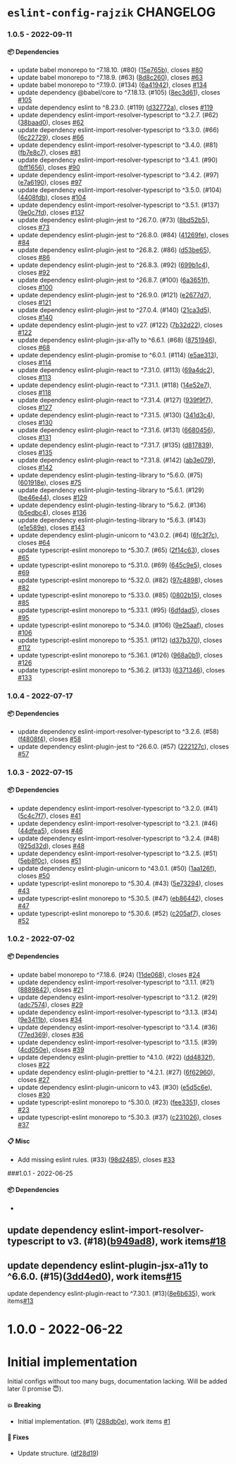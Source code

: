 # `eslint-config-rajzik` CHANGELOG

<!-- MONODEPLOY:BELOW -->

### 1.0.5 - 2022-09-11

#### 📦 Dependencies

- update babel monorepo to ^7.18.10. (#80) ([15e765b](https://github.com/rajzik/configs/commit/15e765b969b502dbb0c10a81e8198a058ce3bd22)), closes [#80](https://github.com/rajzik/configs/issues/80)
- update babel monorepo to ^7.18.9. (#63) ([8d8c260](https://github.com/rajzik/configs/commit/8d8c260345b19eba9aae2fa7233152ab11131f86)), closes [#63](https://github.com/rajzik/configs/issues/63)
- update babel monorepo to ^7.19.0. (#134) ([6a41942](https://github.com/rajzik/configs/commit/6a41942ba6739ad2682c0fd2858b5f2e7dc6722d)), closes [#134](https://github.com/rajzik/configs/issues/134)
- update dependency @babel/core to ^7.18.13. (#105) ([8ec3d61](https://github.com/rajzik/configs/commit/8ec3d61665e5d6d9212d8e25a9aa6cb736d419be)), closes [#105](https://github.com/rajzik/configs/issues/105)
- update dependency eslint to ^8.23.0. (#119) ([d32772a](https://github.com/rajzik/configs/commit/d32772a80be0a5dd8c0616be4d5255e5abc03ceb)), closes [#119](https://github.com/rajzik/configs/issues/119)
- update dependency eslint-import-resolver-typescript to ^3.2.7. (#62) ([38baad0](https://github.com/rajzik/configs/commit/38baad049637082301291aa5edee1bef742c10ab)), closes [#62](https://github.com/rajzik/configs/issues/62)
- update dependency eslint-import-resolver-typescript to ^3.3.0. (#66) ([6c22729](https://github.com/rajzik/configs/commit/6c22729e758c3cf22f9afd5573c2e4e3d440c7d6)), closes [#66](https://github.com/rajzik/configs/issues/66)
- update dependency eslint-import-resolver-typescript to ^3.4.0. (#81) ([fb7e8c7](https://github.com/rajzik/configs/commit/fb7e8c7475ec51c48d8b55f5906b007413aff8af)), closes [#81](https://github.com/rajzik/configs/issues/81)
- update dependency eslint-import-resolver-typescript to ^3.4.1. (#90) ([bff1656](https://github.com/rajzik/configs/commit/bff1656328a74f12bce2980793f84a2a91411911)), closes [#90](https://github.com/rajzik/configs/issues/90)
- update dependency eslint-import-resolver-typescript to ^3.4.2. (#97) ([e7a6190](https://github.com/rajzik/configs/commit/e7a61903c5a52f51e173ea52daf3083cef4108fb)), closes [#97](https://github.com/rajzik/configs/issues/97)
- update dependency eslint-import-resolver-typescript to ^3.5.0. (#104) ([4408fdb](https://github.com/rajzik/configs/commit/4408fdb6b2d8fcbbfcbdcad3450a6d44dcc25964)), closes [#104](https://github.com/rajzik/configs/issues/104)
- update dependency eslint-import-resolver-typescript to ^3.5.1. (#137) ([9e0c7fd](https://github.com/rajzik/configs/commit/9e0c7fdbcbb23ce890eb1d5545b09a841d140c12)), closes [#137](https://github.com/rajzik/configs/issues/137)
- update dependency eslint-plugin-jest to ^26.7.0. (#73) ([8bd52b5](https://github.com/rajzik/configs/commit/8bd52b5bdf3ccd227d4a6f8d508093153bb97f39)), closes [#73](https://github.com/rajzik/configs/issues/73)
- update dependency eslint-plugin-jest to ^26.8.0. (#84) ([41269fe](https://github.com/rajzik/configs/commit/41269feba3030987cbb4c104efb845c57d929aef)), closes [#84](https://github.com/rajzik/configs/issues/84)
- update dependency eslint-plugin-jest to ^26.8.2. (#86) ([d53be65](https://github.com/rajzik/configs/commit/d53be65f5414bb1a3b7666c5b6f393e59b0628b4)), closes [#86](https://github.com/rajzik/configs/issues/86)
- update dependency eslint-plugin-jest to ^26.8.3. (#92) ([699b1c4](https://github.com/rajzik/configs/commit/699b1c4b76352782306c52dcc27ba22f87eafbbf)), closes [#92](https://github.com/rajzik/configs/issues/92)
- update dependency eslint-plugin-jest to ^26.8.7. (#100) ([6a3651f](https://github.com/rajzik/configs/commit/6a3651f718cb4ca6288650e5f7bbdd00baa5525e)), closes [#100](https://github.com/rajzik/configs/issues/100)
- update dependency eslint-plugin-jest to ^26.9.0. (#121) ([e2677d7](https://github.com/rajzik/configs/commit/e2677d77f633834878078b592471c42a3854afb2)), closes [#121](https://github.com/rajzik/configs/issues/121)
- update dependency eslint-plugin-jest to ^27.0.4. (#140) ([21ca3d5](https://github.com/rajzik/configs/commit/21ca3d51207c8e85e4bd698a9f537839ad0958ef)), closes [#140](https://github.com/rajzik/configs/issues/140)
- update dependency eslint-plugin-jest to v27. (#122) ([7b32d22](https://github.com/rajzik/configs/commit/7b32d22d178e2e5f7388f3b237dec12d79594c63)), closes [#122](https://github.com/rajzik/configs/issues/122)
- update dependency eslint-plugin-jsx-a11y to ^6.6.1. (#68) ([8751946](https://github.com/rajzik/configs/commit/87519467b28b5778b56c3eb18fb712e885466072)), closes [#68](https://github.com/rajzik/configs/issues/68)
- update dependency eslint-plugin-promise to ^6.0.1. (#114) ([e5ae313](https://github.com/rajzik/configs/commit/e5ae3138120b591afda0357a11a0bb477a9ae1c5)), closes [#114](https://github.com/rajzik/configs/issues/114)
- update dependency eslint-plugin-react to ^7.31.0. (#113) ([69a4dc2](https://github.com/rajzik/configs/commit/69a4dc2f14e3a12295c9e532a97cc4348b941f5c)), closes [#113](https://github.com/rajzik/configs/issues/113)
- update dependency eslint-plugin-react to ^7.31.1. (#118) ([14e52e7](https://github.com/rajzik/configs/commit/14e52e72c38958b2ec0f82f00c36c3b6612cb9ce)), closes [#118](https://github.com/rajzik/configs/issues/118)
- update dependency eslint-plugin-react to ^7.31.4. (#127) ([939f9f7](https://github.com/rajzik/configs/commit/939f9f71b56a905a97065756a880f963732939cc)), closes [#127](https://github.com/rajzik/configs/issues/127)
- update dependency eslint-plugin-react to ^7.31.5. (#130) ([341d3c4](https://github.com/rajzik/configs/commit/341d3c4fd3199633eba003cf1afb9c78a782f47b)), closes [#130](https://github.com/rajzik/configs/issues/130)
- update dependency eslint-plugin-react to ^7.31.6. (#131) ([6680456](https://github.com/rajzik/configs/commit/6680456f188f3720efd700b49b53e3f7c5649b27)), closes [#131](https://github.com/rajzik/configs/issues/131)
- update dependency eslint-plugin-react to ^7.31.7. (#135) ([d817839](https://github.com/rajzik/configs/commit/d8178393c260575dd72b659d7b3a8f61d9f8b6f9)), closes [#135](https://github.com/rajzik/configs/issues/135)
- update dependency eslint-plugin-react to ^7.31.8. (#142) ([ab3e079](https://github.com/rajzik/configs/commit/ab3e0792b8672e7649a842c8ec9bf80b874131d6)), closes [#142](https://github.com/rajzik/configs/issues/142)
- update dependency eslint-plugin-testing-library to ^5.6.0. (#75) ([601918e](https://github.com/rajzik/configs/commit/601918ee7af804bdb00ff4ca0ead575618d8ec85)), closes [#75](https://github.com/rajzik/configs/issues/75)
- update dependency eslint-plugin-testing-library to ^5.6.1. (#129) ([be46e44](https://github.com/rajzik/configs/commit/be46e448e6675a257836a401deeabe2a47a88186)), closes [#129](https://github.com/rajzik/configs/issues/129)
- update dependency eslint-plugin-testing-library to ^5.6.2. (#136) ([b5edbc4](https://github.com/rajzik/configs/commit/b5edbc4e6c8da4b5d37037b55f63a152ce2c9f5a)), closes [#136](https://github.com/rajzik/configs/issues/136)
- update dependency eslint-plugin-testing-library to ^5.6.3. (#143) ([e1e589e](https://github.com/rajzik/configs/commit/e1e589e8dde67858a87447cf0ae76d8229a254ac)), closes [#143](https://github.com/rajzik/configs/issues/143)
- update dependency eslint-plugin-unicorn to ^43.0.2. (#64) ([6fc3f7c](https://github.com/rajzik/configs/commit/6fc3f7cb7d60a0258e9ce9cb005765a634dd506b)), closes [#64](https://github.com/rajzik/configs/issues/64)
- update typescript-eslint monorepo to ^5.30.7. (#65) ([2f14c63](https://github.com/rajzik/configs/commit/2f14c63877d80efd793caeeabb3f3772f5d2807f)), closes [#65](https://github.com/rajzik/configs/issues/65)
- update typescript-eslint monorepo to ^5.31.0. (#69) ([645c9e5](https://github.com/rajzik/configs/commit/645c9e5292bb7e046b5b0d1304b365420b0df448)), closes [#69](https://github.com/rajzik/configs/issues/69)
- update typescript-eslint monorepo to ^5.32.0. (#82) ([97c4898](https://github.com/rajzik/configs/commit/97c489851a6248b29b58091e848fdc998513a9cb)), closes [#82](https://github.com/rajzik/configs/issues/82)
- update typescript-eslint monorepo to ^5.33.0. (#85) ([0802b15](https://github.com/rajzik/configs/commit/0802b15f8ab9d3590cecd6399b30c203cfbf28d0)), closes [#85](https://github.com/rajzik/configs/issues/85)
- update typescript-eslint monorepo to ^5.33.1. (#95) ([6dfdad5](https://github.com/rajzik/configs/commit/6dfdad59b68e9f8a3b150c3e949333cd6e44b63e)), closes [#95](https://github.com/rajzik/configs/issues/95)
- update typescript-eslint monorepo to ^5.34.0. (#106) ([9e25aaf](https://github.com/rajzik/configs/commit/9e25aafbfcbf569016ac546a8f03c710c210da47)), closes [#106](https://github.com/rajzik/configs/issues/106)
- update typescript-eslint monorepo to ^5.35.1. (#112) ([d37b370](https://github.com/rajzik/configs/commit/d37b370cad998661eb01f644462c7a881f8a4128)), closes [#112](https://github.com/rajzik/configs/issues/112)
- update typescript-eslint monorepo to ^5.36.1. (#126) ([968a0b1](https://github.com/rajzik/configs/commit/968a0b1a6c5d6022f758a99f4ed1ed1f71288be6)), closes [#126](https://github.com/rajzik/configs/issues/126)
- update typescript-eslint monorepo to ^5.36.2. (#133) ([6371346](https://github.com/rajzik/configs/commit/6371346161228036ce6bb25da6bedc12170c368e)), closes [#133](https://github.com/rajzik/configs/issues/133)





### 1.0.4 - 2022-07-17

#### 📦 Dependencies

- update dependency eslint-import-resolver-typescript to ^3.2.6. (#58) ([f4808f4](https://github.com/rajzik/configs/commit/f4808f4dc4421e8e6f630c747f438b3e8921b17a)), closes [#58](https://github.com/rajzik/configs/issues/58)
- update dependency eslint-plugin-jest to ^26.6.0. (#57) ([222127c](https://github.com/rajzik/configs/commit/222127cf55c8a68ed9e822b689828e4955eaaab3)), closes [#57](https://github.com/rajzik/configs/issues/57)





### 1.0.3 - 2022-07-15

#### 📦 Dependencies

- update dependency eslint-import-resolver-typescript to ^3.2.0. (#41) ([5c4c7f7](https://github.com/rajzik/configs/commit/5c4c7f7c26a387c3ac6ba607e862dd9f00c2f58d)), closes [#41](https://github.com/rajzik/configs/issues/41)
- update dependency eslint-import-resolver-typescript to ^3.2.1. (#46) ([44dfea5](https://github.com/rajzik/configs/commit/44dfea59a2c9f2c02d4310b1b22aa5fce31669e4)), closes [#46](https://github.com/rajzik/configs/issues/46)
- update dependency eslint-import-resolver-typescript to ^3.2.4. (#48) ([925d32d](https://github.com/rajzik/configs/commit/925d32d30f4a2fe954217aaf538434c8521fc48a)), closes [#48](https://github.com/rajzik/configs/issues/48)
- update dependency eslint-import-resolver-typescript to ^3.2.5. (#51) ([5eb8f0c](https://github.com/rajzik/configs/commit/5eb8f0c28c4f78081da0842a32fe1629154bacc5)), closes [#51](https://github.com/rajzik/configs/issues/51)
- update dependency eslint-plugin-unicorn to ^43.0.1. (#50) ([1aa126f](https://github.com/rajzik/configs/commit/1aa126fcc2a6f72997c17338892cc2fa07dc02e0)), closes [#50](https://github.com/rajzik/configs/issues/50)
- update typescript-eslint monorepo to ^5.30.4. (#43) ([5e73294](https://github.com/rajzik/configs/commit/5e732943d2359c8a8664f59d45b977d7aeeb766f)), closes [#43](https://github.com/rajzik/configs/issues/43)
- update typescript-eslint monorepo to ^5.30.5. (#47) ([eb86442](https://github.com/rajzik/configs/commit/eb8644265130058e8790276001893b37aa2ebccc)), closes [#47](https://github.com/rajzik/configs/issues/47)
- update typescript-eslint monorepo to ^5.30.6. (#52) ([c205af7](https://github.com/rajzik/configs/commit/c205af7aa11bd131b4e64586f495769c82212697)), closes [#52](https://github.com/rajzik/configs/issues/52)





### 1.0.2 - 2022-07-02

#### 📦 Dependencies

- update babel monorepo to ^7.18.6. (#24) ([11de068](https://github.com/rajzik/configs/commit/11de068e46348ce748dadd63295cb21383548ad4)), closes [#24](https://github.com/rajzik/configs/issues/24)
- update dependency eslint-import-resolver-typescript to ^3.1.1. (#21) ([8889842](https://github.com/rajzik/configs/commit/88898424ef8bd5adbf09c72eaa05b9bfdd045638)), closes [#21](https://github.com/rajzik/configs/issues/21)
- update dependency eslint-import-resolver-typescript to ^3.1.2. (#29) ([adc7574](https://github.com/rajzik/configs/commit/adc75740ea128e686f1f5e82dd0670f9db2609ba)), closes [#29](https://github.com/rajzik/configs/issues/29)
- update dependency eslint-import-resolver-typescript to ^3.1.3. (#34) ([9e3411b](https://github.com/rajzik/configs/commit/9e3411bad68d867981b955426cde395dacc2a7af)), closes [#34](https://github.com/rajzik/configs/issues/34)
- update dependency eslint-import-resolver-typescript to ^3.1.4. (#36) ([77ed369](https://github.com/rajzik/configs/commit/77ed3698a78b723120af3a81cc7a52588e67e328)), closes [#36](https://github.com/rajzik/configs/issues/36)
- update dependency eslint-import-resolver-typescript to ^3.1.5. (#39) ([4cd050e](https://github.com/rajzik/configs/commit/4cd050ef518c76304a4bb816e7c8bffa80047d76)), closes [#39](https://github.com/rajzik/configs/issues/39)
- update dependency eslint-plugin-prettier to ^4.1.0. (#22) ([dd4832f](https://github.com/rajzik/configs/commit/dd4832fe3a60983d027ae7f3c869bc9a12c5bd04)), closes [#22](https://github.com/rajzik/configs/issues/22)
- update dependency eslint-plugin-prettier to ^4.2.1. (#27) ([6f62960](https://github.com/rajzik/configs/commit/6f62960de2248856541704398998bdec2c7bc7d5)), closes [#27](https://github.com/rajzik/configs/issues/27)
- update dependency eslint-plugin-unicorn to v43. (#30) ([e5d5c6e](https://github.com/rajzik/configs/commit/e5d5c6eb4c65c15d4c8adc4ffd2dd6f02cfbe874)), closes [#30](https://github.com/rajzik/configs/issues/30)
- update typescript-eslint monorepo to ^5.30.0. (#23) ([fee3351](https://github.com/rajzik/configs/commit/fee335184a37001551e22cd78fe920bd4ec17998)), closes [#23](https://github.com/rajzik/configs/issues/23)
- update typescript-eslint monorepo to ^5.30.3. (#37) ([c231026](https://github.com/rajzik/configs/commit/c231026e4d2b4334891a2a993789dcb8709fb6ec)), closes [#37](https://github.com/rajzik/configs/issues/37)

#### 📋 Misc

- Add missing eslint rules. (#33) ([98d2485](https://github.com/rajzik/configs/commit/98d24857db4f431a545032b4cebf743ef0c6117f)), closes [#33](https://github.com/rajzik/configs/issues/33)





###1.0.1 - 2022-06-25

#### 📦 Dependencies

-
update dependency eslint-import-resolver-typescript to v3. (#18)([b949ad8](https://github.com/rajzik/configs/commit/b949ad87c4ff9d8e9bf6a5f6f97261bca193a559)), work items[#18](https://github.com/rajzik/configs/issues/18)
-
update dependency eslint-plugin-jsx-a11y to ^6.6.0. (#15)([3dd4ed0](https://github.com/rajzik/configs/commit/3dd4ed0d85acfdf6acd492fabdc3ca25a861060e)), work items[#15](https://github.com/rajzik/configs/issues/15)
-
update dependency eslint-plugin-react to ^7.30.1. (#13)([8e6b635](https://github.com/rajzik/configs/commit/8e6b63533e73cde549f493eeb1ddad5bb4b33756)), work items[#13](https://github.com/rajzik/configs/issues/13)





# 1.0.0 - 2022-06-22

# Initial implementation

Initial configs without too many bugs, documentation lacking. Will be added later (I promise 😇).

#### 💥 Breaking

- Initial implementation. (#1) ([288db0e](https://github.com/rajzik/configs/commit/288db0e500fd2c2a9d52a2e9d7570fa37099ab5e)), work items [#1](https://github.com/rajzik/configs/issues/1)

#### 🐞 Fixes

- Update structure. ([df28d19](https://github.com/rajzik/configs/commit/df28d19a23c892dee09c07f80df2a56c428f7b7a))




